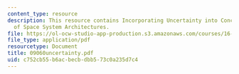 ```yaml
---
content_type: resource
description: This resource contains Incorporating Uncertainty into Conceptual Design
  of Space System Architectures.
file: https://ol-ocw-studio-app-production.s3.amazonaws.com/courses/16-892j-space-system-architecture-and-design-fall-2004/c752cb55b6acbecbdbb573c0a235d7c4_09060uncertainty.pdf
file_type: application/pdf
resourcetype: Document
title: 09060uncertainty.pdf
uid: c752cb55-b6ac-becb-dbb5-73c0a235d7c4
---
```

